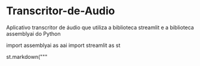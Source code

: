 # Transcritor-de-Audio
Aplicativo transcritor de áudio que utiliza a biblioteca streamlit e a biblioteca assemblyai do Python

import assemblyai as aai
import streamlit as st

st.markdown("""
    <style>

    .stApp {
        background-color: #ffb6c1;
    }

    .header {
        text-align: center;
        color: white;
        border-radius: 15px;
    }
    
    .transcription {
        font-family: Arial, sans-serif;
        color: #333;
        background-color: #f4f4f4;
        padding: 20px;
        border-radius: 5px;
        margin-top: 20px;
    }
    </style>
    
""", unsafe_allow_html=True)


st.markdown("<h1 class='header'>Transcritor de Áudio</h1>", unsafe_allow_html=True)
st.markdown("<h2>Transcreva o áudio que você quiser!</h2>", unsafe_allow_html=True)


url = st.text_input('Digite o URL:')
upload = st.file_uploader("Escolha um arquivo:", type='mp4')


aai.settings.api_key = "bcbb2a631d564a80a9cc16f8fe371ac4"
transcriber = aai.Transcriber()

if upload is not None:
    transcript = transcriber.transcribe(upload)
    
    st.markdown("<div class='transcription'>Essa é a transcrição do áudio que você fez upload:</div>", unsafe_allow_html=True)
    st.write(transcript.text)

